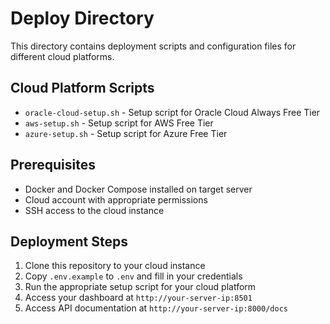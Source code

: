 # Deploy Directory

This directory contains deployment scripts and configuration files for different cloud platforms.

## Cloud Platform Scripts

- `oracle-cloud-setup.sh` - Setup script for Oracle Cloud Always Free Tier
- `aws-setup.sh` - Setup script for AWS Free Tier
- `azure-setup.sh` - Setup script for Azure Free Tier

## Prerequisites

- Docker and Docker Compose installed on target server
- Cloud account with appropriate permissions
- SSH access to the cloud instance

## Deployment Steps

1. Clone this repository to your cloud instance
2. Copy `.env.example` to `.env` and fill in your credentials
3. Run the appropriate setup script for your cloud platform
4. Access your dashboard at `http://your-server-ip:8501`
5. Access API documentation at `http://your-server-ip:8000/docs`
